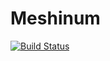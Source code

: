 # Meshinum

[![Build Status](https://travis-ci.org/devrecipe/meshinum.svg?branch=master)](https://travis-ci.org/devrecipe/meshinum)